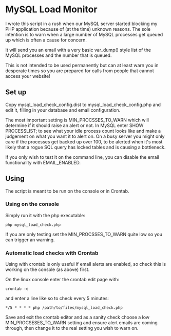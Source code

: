 # MySQL Load Monitor

I wrote this script in a rush when our MySQL server started blocking my
PHP application because of (at the time) unknown reasons. The sole
intention is to warn when a large number of MySQL processes get queued
up which is often a cause for concern.

It will send you an email with a very basic var_dump() style list of the
MySQL processes and the number that is queued.

This is not intended to be used permanently but can at least warn you in
desperate times so you are prepared for calls from people that cannot
access your website!

## Set up

Copy mysql_load_check_config.dist to mysql_load_check_config.php and
edit it, filling in your database and email configuration.

The most important setting is MIN_PROCSSES_TO_WARN which will determine
if it should raise an alert or not. In MySQL enter SHOW PROCESSLIST; to
see what your idle process count looks like and make a judgement on what
you want it to alert on. On a busy server you might only care if the
processes get backed up over 100, to be alerted when it's most likely
that a rogue SQL query has locked tables and is causing a bottleneck.

If you only wish to test it on the command line, you can disable the
email functionality with EMAIL_ENABLED.

## Using

The script is meant to be run on the console or in Crontab. 

### Using on the console

Simply run it with the php executable:

    php mysql_load_check.php

If you are only testing set the MIN_PROCSSES_TO_WARN quite low so you
can trigger an warning.

### Automatic load checks with Crontab

Using with crontab is only useful if email alerts are enabled, so check
this is working on the console (as above) first.

On the linux console enter the crontab edit page with:

    crontab -e

and enter a line like so to check every 5 minutes:

    */5 * * * * php /path/to/files/mysql_load_check.php

Save and exit the crontab editor and as a sanity check choose a low
MIN_PROCSESES_TO_WARN setting and ensure alert emails are coming
through, then change it to the real setting you wish to warn on.
